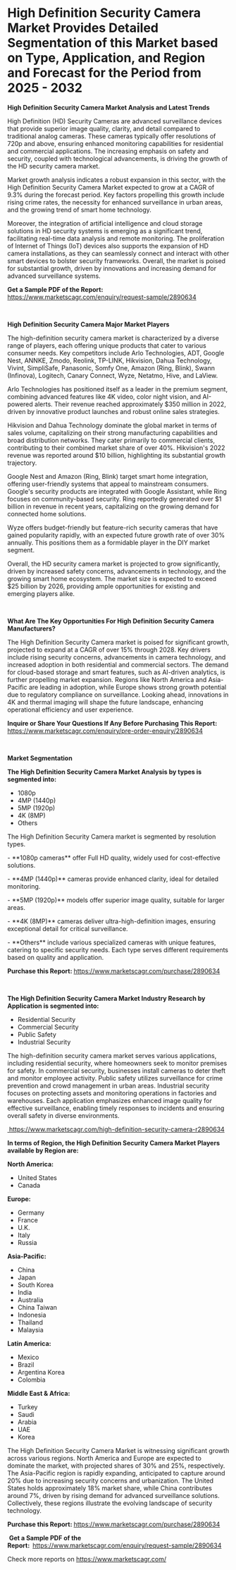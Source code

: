 <p><h1>High Definition Security Camera Market Provides Detailed Segmentation of this Market based on Type, Application, and Region and Forecast for the Period from 2025 - 2032</h1></p><p><strong>High Definition Security Camera Market Analysis and Latest Trends</strong></p>
<p><p>High Definition (HD) Security Cameras are advanced surveillance devices that provide superior image quality, clarity, and detail compared to traditional analog cameras. These cameras typically offer resolutions of 720p and above, ensuring enhanced monitoring capabilities for residential and commercial applications. The increasing emphasis on safety and security, coupled with technological advancements, is driving the growth of the HD security camera market.</p><p>Market growth analysis indicates a robust expansion in this sector, with the High Definition Security Camera Market expected to grow at a CAGR of 9.3% during the forecast period. Key factors propelling this growth include rising crime rates, the necessity for enhanced surveillance in urban areas, and the growing trend of smart home technology. </p><p>Moreover, the integration of artificial intelligence and cloud storage solutions in HD security systems is emerging as a significant trend, facilitating real-time data analysis and remote monitoring. The proliferation of Internet of Things (IoT) devices also supports the expansion of HD camera installations, as they can seamlessly connect and interact with other smart devices to bolster security frameworks. Overall, the market is poised for substantial growth, driven by innovations and increasing demand for advanced surveillance systems.</p></p>
<p><strong>Get a Sample PDF of the Report:&nbsp;</strong> <a href="https://www.marketscagr.com/enquiry/request-sample/2890634?utm_campaign=2476&utm_medium=2&utm_source=Github&utm_content=ia&utm_term=14032025&utm_id=high-definition-security-camera">https://www.marketscagr.com/enquiry/request-sample/2890634</a></p>
<p>&nbsp;</p>
<p><strong>High Definition Security Camera Major Market Players</strong></p>
<p><p>The high-definition security camera market is characterized by a diverse range of players, each offering unique products that cater to various consumer needs. Key competitors include Arlo Technologies, ADT, Google Nest, ANNKE, Zmodo, Reolink, TP-LINK, Hikvision, Dahua Technology, Vivint, SimpliSafe, Panasonic, Somfy One, Amazon (Ring, Blink), Swann (Infinova), Logitech, Canary Connect, Wyze, Netatmo, Hive, and LaView.</p><p>Arlo Technologies has positioned itself as a leader in the premium segment, combining advanced features like 4K video, color night vision, and AI-powered alerts. Their revenue reached approximately $350 million in 2022, driven by innovative product launches and robust online sales strategies.</p><p>Hikvision and Dahua Technology dominate the global market in terms of sales volume, capitalizing on their strong manufacturing capabilities and broad distribution networks. They cater primarily to commercial clients, contributing to their combined market share of over 40%. Hikvision's 2022 revenue was reported around $10 billion, highlighting its substantial growth trajectory.</p><p>Google Nest and Amazon (Ring, Blink) target smart home integration, offering user-friendly systems that appeal to mainstream consumers. Google's security products are integrated with Google Assistant, while Ring focuses on community-based security. Ring reportedly generated over $1 billion in revenue in recent years, capitalizing on the growing demand for connected home solutions.</p><p>Wyze offers budget-friendly but feature-rich security cameras that have gained popularity rapidly, with an expected future growth rate of over 30% annually. This positions them as a formidable player in the DIY market segment.</p><p>Overall, the HD security camera market is projected to grow significantly, driven by increased safety concerns, advancements in technology, and the growing smart home ecosystem. The market size is expected to exceed $25 billion by 2026, providing ample opportunities for existing and emerging players alike.</p></p>
<p>&nbsp;</p>
<p><strong>What Are The Key Opportunities For High Definition Security Camera Manufacturers?</strong></p>
<p><p>The High Definition Security Camera market is poised for significant growth, projected to expand at a CAGR of over 15% through 2028. Key drivers include rising security concerns, advancements in camera technology, and increased adoption in both residential and commercial sectors. The demand for cloud-based storage and smart features, such as AI-driven analytics, is further propelling market expansion. Regions like North America and Asia-Pacific are leading in adoption, while Europe shows strong growth potential due to regulatory compliance on surveillance. Looking ahead, innovations in 4K and thermal imaging will shape the future landscape, enhancing operational efficiency and user experience.</p></p>
<p><strong>Inquire or Share Your Questions If Any Before Purchasing This Report:</strong> <a href="https://www.marketscagr.com/enquiry/pre-order-enquiry/2890634?utm_campaign=2476&utm_medium=2&utm_source=Github&utm_content=ia&utm_term=14032025&utm_id=high-definition-security-camera">https://www.marketscagr.com/enquiry/pre-order-enquiry/2890634</a></p>
<p>&nbsp;</p>
<p><strong>Market Segmentation</strong></p>
<p><strong>The High Definition Security Camera Market Analysis by types is segmented into:</strong></p>
<p><ul><li>1080p</li><li>4MP (1440p)</li><li>5MP (1920p)</li><li>4K (8MP)</li><li>Others</li></ul></p>
<p><p>The High Definition Security Camera market is segmented by resolution types. </p><p>- **1080p cameras** offer Full HD quality, widely used for cost-effective solutions. </p><p>- **4MP (1440p)** cameras provide enhanced clarity, ideal for detailed monitoring. </p><p>- **5MP (1920p)** models offer superior image quality, suitable for larger areas. </p><p>- **4K (8MP)** cameras deliver ultra-high-definition images, ensuring exceptional detail for critical surveillance. </p><p>- **Others** include various specialized cameras with unique features, catering to specific security needs. Each type serves different requirements based on quality and application.</p></p>
<p><strong>Purchase this Report:&nbsp;</strong><a href="https://www.marketscagr.com/purchase/2890634?utm_campaign=2476&utm_medium=2&utm_source=Github&utm_content=ia&utm_term=14032025&utm_id=high-definition-security-camera">https://www.marketscagr.com/purchase/2890634</a></p>
<p>&nbsp;</p>
<p><strong>The High Definition Security Camera Market Industry Research by Application is segmented into:</strong></p>
<p><ul><li>Residential Security</li><li>Commercial Security</li><li>Public Safety</li><li>Industrial Security</li></ul></p>
<p><p>The high-definition security camera market serves various applications, including residential security, where homeowners seek to monitor premises for safety. In commercial security, businesses install cameras to deter theft and monitor employee activity. Public safety utilizes surveillance for crime prevention and crowd management in urban areas. Industrial security focuses on protecting assets and monitoring operations in factories and warehouses. Each application emphasizes enhanced image quality for effective surveillance, enabling timely responses to incidents and ensuring overall safety in diverse environments.</p></p>
<p><a href="https://www.marketscagr.com/high-definition-security-camera-r2890634?utm_campaign=2476&utm_medium=2&utm_source=Github&utm_content=ia&utm_term=14032025&utm_id=high-definition-security-camera">&nbsp;https://www.marketscagr.com/high-definition-security-camera-r2890634</a></p>
<p><strong>In terms of Region, the High Definition Security Camera Market Players available by Region are:</strong></p>
<p>
    <p> <strong> North America: </strong>
        <ul>
            <li>United States</li>
            <li>Canada</li>
        </ul>
        </p> 
    <p> <strong> Europe: </strong>
        <ul>
            <li>Germany</li>
            <li>France</li>
            <li>U.K.</li>
            <li>Italy</li>
            <li>Russia</li>
        </ul>
        </p> 
    <p> <strong> Asia-Pacific: </strong>
        <ul>
            <li>China</li>
            <li>Japan</li>
            <li>South Korea</li>
            <li>India</li>
            <li>Australia</li>
            <li>China Taiwan</li>
            <li>Indonesia</li>
            <li>Thailand</li>
            <li>Malaysia</li>
        </ul>
        </p> 
    <p> <strong> Latin America: </strong>
        <ul>
            <li>Mexico</li>
            <li>Brazil</li>
            <li>Argentina Korea</li>
            <li>Colombia</li>
        </ul>
        </p> 
    <p> <strong> Middle East & Africa: </strong>
        <ul>
            <li>Turkey</li>
            <li>Saudi</li>
            <li>Arabia</li>
            <li>UAE</li>
            <li>Korea</li>
        </ul>
    </p>
    </p>
<p><p>The High Definition Security Camera Market is witnessing significant growth across various regions. North America and Europe are expected to dominate the market, with projected shares of 30% and 25%, respectively. The Asia-Pacific region is rapidly expanding, anticipated to capture around 20% due to increasing security concerns and urbanization. The United States holds approximately 18% market share, while China contributes around 7%, driven by rising demand for advanced surveillance solutions. Collectively, these regions illustrate the evolving landscape of security technology.</p></p>
<p><strong>Purchase this Report: </strong><a href="https://www.marketscagr.com/purchase/2890634?utm_campaign=2476&utm_medium=2&utm_source=Github&utm_content=ia&utm_term=14032025&utm_id=high-definition-security-camera">https://www.marketscagr.com/purchase/2890634</a></p>
<p>&nbsp;<strong>Get a Sample PDF of the Report:&nbsp;&nbsp;</strong><a href="https://www.marketscagr.com/enquiry/request-sample/2890634?utm_campaign=2476&utm_medium=2&utm_source=Github&utm_content=ia&utm_term=14032025&utm_id=high-definition-security-camera">https://www.marketscagr.com/enquiry/request-sample/2890634</a></p>
<p><strong></strong></p>
<p>Check more reports on <a href="https://www.marketscagr.com/?utm_campaign=2476&utm_medium=2&utm_source=Github&utm_content=ia&utm_term=14032025&utm_id=high-definition-security-camera">https://www.marketscagr.com/</a></p>